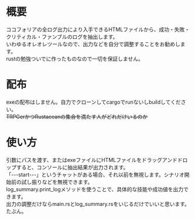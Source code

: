 # 概要

ココフォリアの全ログ出力により入手できるHTMLファイルから、成功・失敗・クリティカル・ファンブルのログを抽出します。<br>
いわゆるオレオレツールなので、出力などを自分で調整することをお勧めします。<br>
rustの勉強ついでに作ったものなので一切を保証しません。<br>

# 配布

exeの配布はしません。自力でクローンしてcargoでrunないしbuildしてください。<br>
~~TRPGerかつRustaceanの集合を満たす人がどれだけいるのか~~<br>

# 使い方

引数にパスを渡す、またはexeファイルにHTMLファイルをドラッグアンドドロップすると、コンソールに抽出結果が出力されます。<br>
「---start---」というチャットがある場合、それ以前を無視します。シナリオ開始前の試し振りなどを無視できます。<br>
log_summary.print_logメソッドを使うことで、具体的な技能や成功値を出力できます。<br>
出力の調整だけならmain.rsとlog_summary.rsをいじるだけでいいと思います。たぶん。<br>